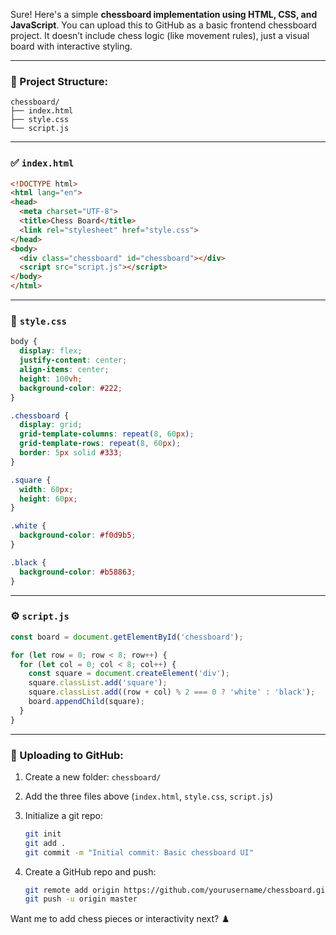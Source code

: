 Sure! Here's a simple **chessboard implementation using HTML, CSS, and JavaScript**. You can upload this to GitHub as a basic frontend chessboard project. It doesn’t include chess logic (like movement rules), just a visual board with interactive styling.

---

### 📁 Project Structure:

```
chessboard/
├── index.html
├── style.css
└── script.js
```

---

### ✅ `index.html`

```html
<!DOCTYPE html>
<html lang="en">
<head>
  <meta charset="UTF-8">
  <title>Chess Board</title>
  <link rel="stylesheet" href="style.css">
</head>
<body>
  <div class="chessboard" id="chessboard"></div>
  <script src="script.js"></script>
</body>
</html>
```

---

### 🎨 `style.css`

```css
body {
  display: flex;
  justify-content: center;
  align-items: center;
  height: 100vh;
  background-color: #222;
}

.chessboard {
  display: grid;
  grid-template-columns: repeat(8, 60px);
  grid-template-rows: repeat(8, 60px);
  border: 5px solid #333;
}

.square {
  width: 60px;
  height: 60px;
}

.white {
  background-color: #f0d9b5;
}

.black {
  background-color: #b58863;
}
```

---

### ⚙️ `script.js`

```javascript
const board = document.getElementById('chessboard');

for (let row = 0; row < 8; row++) {
  for (let col = 0; col < 8; col++) {
    const square = document.createElement('div');
    square.classList.add('square');
    square.classList.add((row + col) % 2 === 0 ? 'white' : 'black');
    board.appendChild(square);
  }
}
```

---

### 🚀 Uploading to GitHub:

1. Create a new folder: `chessboard/`
2. Add the three files above (`index.html`, `style.css`, `script.js`)
3. Initialize a git repo:

   ```bash
   git init
   git add .
   git commit -m "Initial commit: Basic chessboard UI"
   ```
4. Create a GitHub repo and push:

   ```bash
   git remote add origin https://github.com/yourusername/chessboard.git
   git push -u origin master
   ```

Want me to add chess pieces or interactivity next? ♟️

